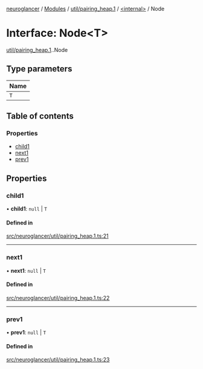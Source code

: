 [neuroglancer](../README.md) / [Modules](../modules.md) / [util/pairing\_heap.1](../modules/util_pairing_heap_1.md) / [<internal\>](../modules/util_pairing_heap_1._internal_.md) / Node

# Interface: Node<T\>

[util/pairing_heap.1](../modules/util_pairing_heap_1.md).[<internal>](../modules/util_pairing_heap_1._internal_.md).Node

## Type parameters

| Name |
| :------ |
| `T` |

## Table of contents

### Properties

- [child1](util_pairing_heap_1._internal_.Node.md#child1)
- [next1](util_pairing_heap_1._internal_.Node.md#next1)
- [prev1](util_pairing_heap_1._internal_.Node.md#prev1)

## Properties

### child1

• **child1**: ``null`` \| `T`

#### Defined in

[src/neuroglancer/util/pairing_heap.1.ts:21](https://github.com/ActiveBrainAtlas2/neuroglancer/blob/1beb5d34/src/neuroglancer/util/pairing_heap.1.ts#L21)

___

### next1

• **next1**: ``null`` \| `T`

#### Defined in

[src/neuroglancer/util/pairing_heap.1.ts:22](https://github.com/ActiveBrainAtlas2/neuroglancer/blob/1beb5d34/src/neuroglancer/util/pairing_heap.1.ts#L22)

___

### prev1

• **prev1**: ``null`` \| `T`

#### Defined in

[src/neuroglancer/util/pairing_heap.1.ts:23](https://github.com/ActiveBrainAtlas2/neuroglancer/blob/1beb5d34/src/neuroglancer/util/pairing_heap.1.ts#L23)
